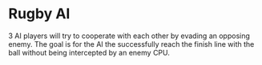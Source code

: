 # Rugby AI
 3 AI players will try to cooperate with each other by evading an opposing enemy. The goal is for the AI the successfully reach the finish line with the ball without being intercepted by an enemy CPU. 
